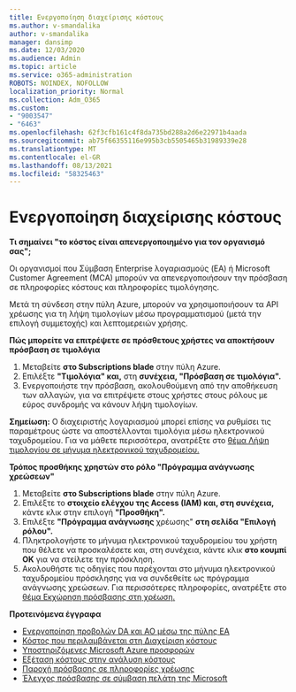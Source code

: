 ```yaml
---
title: Ενεργοποίηση διαχείρισης κόστους
ms.author: v-smandalika
author: v-smandalika
manager: dansimp
ms.date: 12/03/2020
ms.audience: Admin
ms.topic: article
ms.service: o365-administration
ROBOTS: NOINDEX, NOFOLLOW
localization_priority: Normal
ms.collection: Adm_O365
ms.custom:
- "9003547"
- "6463"
ms.openlocfilehash: 62f3cfb161c4f8da735bd288a2d6e22971b4aada
ms.sourcegitcommit: ab75f66355116e995b3cb5505465b31989339e28
ms.translationtype: MT
ms.contentlocale: el-GR
ms.lasthandoff: 08/13/2021
ms.locfileid: "58325463"
---
```

# <a name="enable-cost-management"></a>Ενεργοποίηση διαχείρισης κόστους

**Τι σημαίνει "το κόστος είναι απενεργοποιημένο για τον οργανισμό σας";**

Οι οργανισμοί που Σύμβαση Enterprise λογαριασμούς (EA) ή Microsoft Customer Agreement (MCA) μπορούν να απενεργοποιήσουν την πρόσβαση σε πληροφορίες κόστους και πληροφορίες τιμολόγησης.

Μετά τη σύνδεση στην πύλη Azure, μπορούν να χρησιμοποιήσουν τα API χρέωσης για τη λήψη τιμολογίων μέσω προγραμματισμού (μετά την επιλογή συμμετοχής) και λεπτομερειών χρήσης.

**Πώς μπορείτε να επιτρέψετε σε πρόσθετους χρήστες να αποκτήσουν πρόσβαση σε τιμολόγια**

1. Μεταβείτε **στο Subscriptions blade** στην πύλη Azure.
2. Επιλέξτε **"Τιμολόγια" και,** στη **συνέχεια, "Πρόσβαση σε τιμολόγια".**
3. Ενεργοποιήστε την πρόσβαση, ακολουθούμενη από την αποθήκευση των αλλαγών, για να επιτρέψετε στους χρήστες στους ρόλους με εύρος συνδρομής να κάνουν λήψη τιμολογίων.

**Σημείωση:** Ο διαχειριστής λογαριασμού μπορεί επίσης να ρυθμίσει τις παραμέτρους ώστε να αποστέλλονται τιμολόγια μέσω ηλεκτρονικού ταχυδρομείου. Για να μάθετε περισσότερα, ανατρέξτε στο [θέμα Λήψη τιμολογίου σε μήνυμα ηλεκτρονικού ταχυδρομείου.](https://docs.microsoft.com/azure/cost-management-billing/manage/download-azure-invoice-daily-usage-date?)

**Τρόπος προσθήκης χρηστών στο ρόλο "Πρόγραμμα ανάγνωσης χρεώσεων"**

1. Μεταβείτε **στο Subscriptions blade** στην πύλη Azure.
2. Επιλέξτε το **στοιχείο ελέγχου της Access (IAM) και, στη συνέχεια,** κάντε κλικ στην επιλογή **"Προσθήκη".**
3. Επιλέξτε **"Πρόγραμμα ανάγνωσης** χρέωσης" **στη σελίδα "Επιλογή ρόλου".**
4. Πληκτρολογήστε το μήνυμα ηλεκτρονικού ταχυδρομείου του χρήστη που θέλετε να προσκαλέσετε και, στη συνέχεια, κάντε κλικ **στο κουμπί OK** για να στείλετε την πρόσκληση.
5. Ακολουθήστε τις οδηγίες που παρέχονται στο μήνυμα ηλεκτρονικού ταχυδρομείου πρόσκλησης για να συνδεθείτε ως πρόγραμμα ανάγνωσης χρεώσεων. Για περισσότερες πληροφορίες, ανατρέξτε στο [θέμα Εκχώρηση πρόσβασης στη χρέωση.](https://docs.microsoft.com/azure/cost-management-billing/manage/manage-billing-access?WT.mc_id=Portal-Microsoft_Azure_Support#opt-in)

**Προτεινόμενα έγγραφα**

- [Ενεργοποίηση προβολών DA και AO μέσω της πύλης EA](https://docs.microsoft.com/azure/cost-management-billing/costs/assign-access-acm-data?WT.mc_id=Portal-Microsoft_Azure_Support#enable-access-to-costs-in-the-ea-portal)
- [Κόστος που περιλαμβάνεται στη Διαχείριση κόστους](https://docs.microsoft.com/azure/cost-management-billing/costs/understand-cost-mgt-data?WT.mc_id=Portal-Microsoft_Azure_Support#costs-included-in-cost-management)
- [Υποστηριζόμενες Microsoft Azure προσφορών](https://docs.microsoft.com/azure/cost-management-billing/costs/understand-cost-mgt-data?WT.mc_id=Portal-Microsoft_Azure_Support#supported-microsoft-azure-offers)
- [Εξέταση κόστους στην ανάλυση κόστους](https://docs.microsoft.com/azure/cost-management-billing/costs/quick-acm-cost-analysis?WT.mc_id=Portal-Microsoft_Azure_Support&tabs=azure-portal#review-costs-in-cost-analysis)
- [Παροχή πρόσβασης σε πληροφορίες χρέωσης](https://docs.microsoft.com/azure/cost-management-billing/manage/manage-billing-access?WT.mc_id=Portal-Microsoft_Azure_Support)
- [Έλεγχος πρόσβασης σε σύμβαση πελάτη της Microsoft](https://docs.microsoft.com/azure/cost-management-billing/manage/download-azure-invoice-daily-usage-date?WT.mc_id=Portal-Microsoft_Azure_Support#check-access-to-a-microsoft-customer-agreement)






